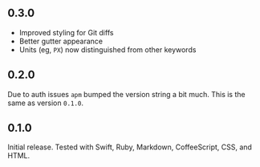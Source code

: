 ## 0.3.0

+ Improved styling for Git diffs
+ Better gutter appearance
+ Units (eg, `PX`) now distinguished from other keywords

## 0.2.0

Due to auth issues `apm` bumped the version string a bit much.
This is the same as version `0.1.0`.

## 0.1.0

Initial release.
Tested with Swift, Ruby, Markdown, CoffeeScript, CSS, and HTML.
